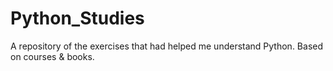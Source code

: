 # Python_Studies
A repository of the exercises that had helped me understand Python. Based on courses &amp; books.
